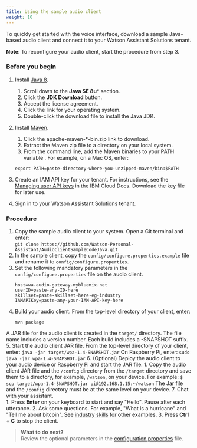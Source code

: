 ```yaml
---
title: Using the sample audio client
weight: 10
---
```


To quickly get started with the voice interface, download a sample Java-based audio client and connect it to your Watson Assistant Solutions tenant.

**Note**: To reconfigure your audio client, start the procedure from step 3.

### Before you begin
1. Install [Java 8](http://www.oracle.com/technetwork/java/javase/downloads/index.html).
    1. Scroll down to the **Java SE 8u*** section.
    2. Click the **JDK Download** button.
    3. Accept the license agreement.
    4. Click the link for your operating system.
    5. Double-click the download file to install the Java JDK.
2. Install [Maven](https://maven.apache.org/download.cgi).
    1. Click the apache-maven-*-bin.zip link to download.  
    2. Extract the Maven zip file to a directory on your local system.
    3. From the command line, add the Maven binaries to your PATH variable .  For example, on a Mac OS, enter: 

    ```
    export PATH=paste-directory-where-you-unzipped-maven/bin:$PATH
    ```

4. Create an IAM API key for your tenant. For instructions, see the [Managing user API keys](https://console.bluemix.net/docs/iam/userid_keys.html#userapikey) in the IBM Cloud Docs.  Download the key file for later use.  
5. Sign in to your Watson Assistant Solutions tenant. 

### Procedure

1. Copy the sample audio client to your system. Open a Git terminal and enter:<br>`git clone https://github.com/Watson-Personal-Assistant/AudioClientSampleCodeJava.git`
2. In the sample client, copy the `config/configure.properties.example` file and rename it to `config/configure.properties`.
3. Set the following mandatory parameters in the `config/configure.properties` file on the audio client.
    ```
    host=wa-audio-gateway.mybluemix.net
    userID=paste-any-ID-here
    skillset=paste-skillset-here-eg-industry
    IAMAPIKey=paste-any-your-IAM-API-key-here
    ```
4. Build your audio client. From the top-level directory of your client, enter:
    ```
    mvn package 
    ```
A JAR file for the audio client is created in the `target/` directory. The file name includes a version number. Each build includes a -SNAPSHOT suffix.<br>
5. Start the audio client JAR file. From the top-level directory of your client, enter:
    ```
    java -jar target/wpa-1.4-SNAPSHOT.jar
    ```
On Raspberry Pi, enter: 
    ```
    sudo java -jar wpa-1.4-SNAPSHOT.jar
    ```
6. (Optional) Deploy the audio client to your audio device or Raspberry Pi and start the JAR file. 
    1. Copy the audio client JAR file and the `/config` directory from the `/target` directory and  save them to a directory, for example, `/watson`, on your device. For example:
    ```
    $ scp target/wpa-1.4-SNAPSHOT.jar pi@192.168.1.15:~/watson
    ```
    The Jar file and the `/config` directory must be at the same level on your device.
7. Chat with your assistant.  
    1. Press **Enter** on your keyboard to start and say "Hello". Pause after each utterance.
    2. Ask some questions.  For example, "What is a hurricane" and "Tell me about bitcoin".  See [industry skills](https://watson-personal-assistant.github.io/developer/flavours/industry/) for other examples.
    3. Press **Ctrl + C** to stop the client.

> **What to do next?**<br/>
Review the optional parameters in the [configuration properties]({{site.baseurl}}/audio/config_properties) file.
